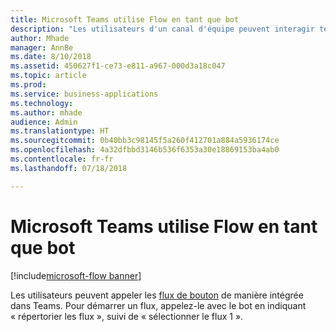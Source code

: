 ```yaml
---
title: Microsoft Teams utilise Flow en tant que bot
description: "Les utilisateurs d'un canal d'équipe peuvent interagir textuellement avec un flux, en tapant simplement des commandes dans un canal pour interagir avec celui-ci."
author: Mhade
manager: AnnBe
ms.date: 8/10/2018
ms.assetid: 450627f1-ce73-e811-a967-000d3a18c047
ms.topic: article
ms.prod: 
ms.service: business-applications
ms.technology: 
ms.author: mhade
audience: Admin
ms.translationtype: HT
ms.sourcegitcommit: 0b40bb3c98145f5a260f412701a884a5936174ce
ms.openlocfilehash: 4a32dfbbd3146b536f6353a30e18869153ba4ab0
ms.contentlocale: fr-fr
ms.lasthandoff: 07/18/2018

---
```

# <a name="microsoft-teams-uses-flow-as-a-bot"></a>Microsoft Teams utilise Flow en tant que bot

[!include[microsoft-flow banner](../includes/microsoft-flow.md)]




Les utilisateurs peuvent appeler les [flux de bouton](https://docs.microsoft.com/flow/introduction-to-button-flows) de manière intégrée dans Teams. Pour démarrer un flux, appelez-le avec le bot en indiquant « répertorier les flux », suivi de « sélectionner le flux 1 ».

